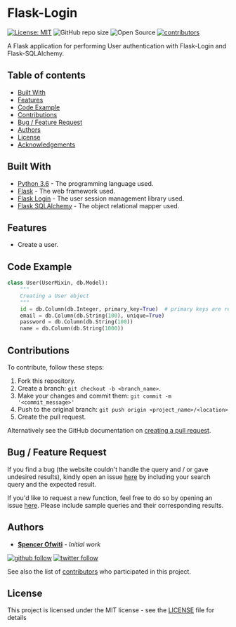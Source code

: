 # Flask-Login

[![License: MIT](https://img.shields.io/badge/License-MIT-blue.svg)](https://opensource.org/licenses/MIT) 
![GitHub repo size](https://img.shields.io/github/repo-size/SpencerOfwiti/Flask-Login.svg)
![Open Source](https://badges.frapsoft.com/os/v1/open-source.svg?v=103)
[![contributors](https://img.shields.io/github/contributors/SpencerOfwiti/Flask-Login.svg)](https://github.com/SpencerOfwiti/Flask-Login/contributors)

A Flask application for performing User authentication with Flask-Login and Flask-SQLAlchemy.

## Table of contents
* [Built With](#built-with)
* [Features](#features)
* [Code Example](#code-example)
* [Contributions](#contributions)
* [Bug / Feature Request](#bug--feature-request)
* [Authors](#authors)
* [License](#license)
* [Acknowledgements](#acknowledgments)


## Built With
* [Python 3.6](https://www.python.org/) - The programming language used.
* [Flask](https://flask.palletsprojects.com/en/1.1.x/) - The web framework used.
* [Flask Login](https://flask-login.readthedocs.io/en/latest/) - The user session management library used.
* [Flask SQLAlchemy](https://flask-sqlalchemy.palletsprojects.com/en/2.x/) - The object relational mapper used.

## Features

- Create a user.

## Code Example

```python
class User(UserMixin, db.Model):
    """
    Creating a User object
    """
    id = db.Column(db.Integer, primary_key=True)  # primary keys are required by SQLAlchemy
    email = db.Column(db.String(100), unique=True)
    password = db.Column(db.String(100))
    name = db.Column(db.String(1000))
```

## Contributions

To contribute, follow these steps:

1. Fork this repository.
2. Create a branch: `git checkout -b <branch_name>`.
3. Make your changes and commit them: `git commit -m '<commit_message>'`
4. Push to the original branch: `git push origin <project_name>/<location>`
5. Create the pull request.

Alternatively see the GitHub documentation on [creating a pull request](https://help.github.com/en/github/collaborating-with-issues-and-pull-requests/creating-a-pull-request).


## Bug / Feature Request

If you find a bug (the website couldn't handle the query and / or gave undesired results), kindly open an issue [here](https://github.com/SpencerOfwiti/Flask-Login/issues/new) by including your search query and the expected result.

If you'd like to request a new function, feel free to do so by opening an issue [here](https://github.com/SpencerOfwiti/Flask-Login/issues/new). Please include sample queries and their corresponding results.

## Authors

* **[Spencer Ofwiti](https://github.com/SpencerOfwiti)** - *Initial work* 
    
[![github follow](https://img.shields.io/github/followers/SpencerOfwiti?label=Follow_on_GitHub)](https://github.com/SpencerOfwiti)
[![twitter follow](https://img.shields.io/twitter/follow/SpencerOfwiti?style=social)](https://twitter.com/SpencerOfwiti)

See also the list of [contributors](https://github.com/SpencerOfwiti/Flask-Login/contributors) who participated in this project.

## License

This project is licensed under the MIT license - see the [LICENSE](LICENSE) file for details
